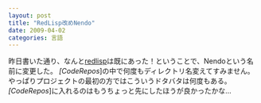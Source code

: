 ```yaml
---
layout: post
title: "RedLisp改めNendo"
date: 2009-04-02
categories: 言語
---
```

昨日書いた通り、なんと[redlisp](http://code.google.com/p/redlisp/)は既にあった！ということで、Nendoという名前に変更した。
*[CodeRepos*]の中で何度もディレクトリ名変えてすみません。
やっぱりプロジェクトの最初の方ではこういうドタバタは何度もある。
*[CodeRepos*]に入れるのはもうちょっと先にしたほうが良かったかな...
